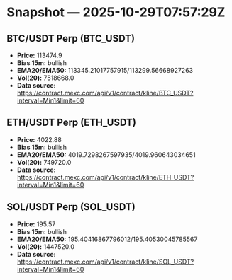 # Snapshot — 2025-10-29T07:57:29Z

## BTC/USDT Perp (BTC_USDT)
- **Price:** 113474.9
- **Bias 15m:** bullish
- **EMA20/EMA50:** 113345.21017757915/113299.56668927263
- **Vol(20):** 7518668.0
- **Data source:** https://contract.mexc.com/api/v1/contract/kline/BTC_USDT?interval=Min1&limit=60

## ETH/USDT Perp (ETH_USDT)
- **Price:** 4022.88
- **Bias 15m:** bullish
- **EMA20/EMA50:** 4019.7298267597935/4019.960643034651
- **Vol(20):** 749720.0
- **Data source:** https://contract.mexc.com/api/v1/contract/kline/ETH_USDT?interval=Min1&limit=60

## SOL/USDT Perp (SOL_USDT)
- **Price:** 195.57
- **Bias 15m:** bullish
- **EMA20/EMA50:** 195.40416867796012/195.40530045785567
- **Vol(20):** 1447520.0
- **Data source:** https://contract.mexc.com/api/v1/contract/kline/SOL_USDT?interval=Min1&limit=60
